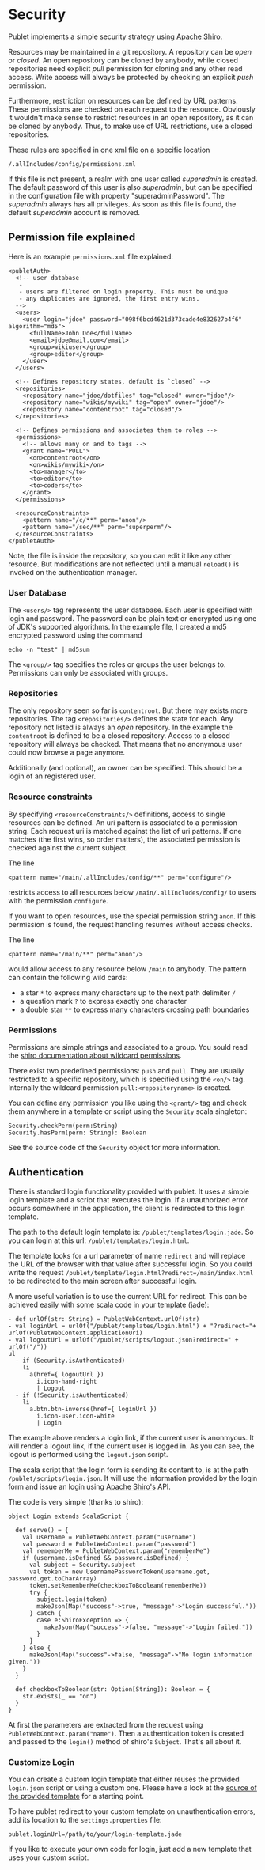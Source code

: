 # Security

Publet implements a simple security strategy using [Apache Shiro](http://shiro.apache.org).

Resources may be maintained in a git repository. A repository can be _open_ or _closed_. An
open repository can be cloned by anybody, while closed repositories need explicit _pull_
permission for cloning and any other read access. Write access will always be protected by
checking an explicit _push_ permission.

Furthermore, restriction on resources can be defined by URL patterns. These
permissions are checked on each request to the resource. Obviously it wouldn't
make sense to restrict resources in an open repository, as it can be cloned by
anybody. Thus, to make use of URL restrictions, use a closed repositories.

These rules are specified in one xml file on a specific location

    /.allIncludes/config/permissions.xml

If this file is not present, a realm with one user called _superadmin_ is created. The
default password of this user is also _superadmin_, but can be specified in the
configuration file with property "superadminPassword". The _superadmin_ always has
all privileges. As soon as this file is found, the default _superadmin_ account is
removed.

## Permission file explained

Here is an example `permissions.xml` file explained:

    <publetAuth>
      <!-- user database
       -
       - users are filtered on login property. This must be unique
       - any duplicates are ignored, the first entry wins.
      -->
      <users>
        <user login="jdoe" password="098f6bcd4621d373cade4e832627b4f6" algorithm="md5">
          <fullName>John Doe</fullName>
          <email>jdoe@mail.com</email>
          <group>wikiuser</group>
          <group>editor</group>
        </user>
      </users>

      <!-- Defines repository states, default is `closed` -->
      <repositories>
        <repository name="jdoe/dotfiles" tag="closed" owner="jdoe"/>
        <repository name="wikis/mywiki" tag="open" owner="jdoe"/>
        <repository name="contentroot" tag="closed"/>
      </repositories>

      <!-- Defines permissions and associates them to roles -->
      <permissions>
        <!-- allows many on and to tags -->
        <grant name="PULL">
          <on>contentroot</on>
          <on>wikis/mywiki</on>
          <to>manager</to>
          <to>editor</to>
          <to>coders</to>
        </grant>
      </permissions>

      <resourceConstraints>
        <pattern name="/c/**" perm="anon"/>
        <pattern name="/sec/**" perm="superperm"/>
      </resourceConstraints>
    </publetAuth>

Note, the file is inside the repository, so you can edit it like any
other resource. But modifications are not reflected until a manual
`reload()` is invoked on the authentication manager.

### User Database

The `<users/>` tag represents the user database. Each user is specified with
login and password. The password can be plain text or encrypted using one of
JDK's supported algorithms. In the example file, I created a md5 encrypted
password using the command

    echo -n "test" | md5sum

The `<group/>` tag specifies the roles or groups the user belongs to. Permissions
can only be associated with groups.

### Repositories

The only repository seen so far is `contentroot`. But there may exists more
repositories. The tag `<repositories/>` defines the state for each. Any
repository not listed is always an _open_ repository. In the example the
`contentroot` is defined to be a closed repository. Access to a closed repository
will always be checked. That means that no anonymous user could now browse
a page anymore.

Additionally (and optional), an owner can be specified. This should be a
login of an registered user.

### Resource constraints

By specifying `<resourceConstraints/>` definitions, access to single resources can
be defined. An uri pattern is associated to a permission string. Each request
uri is matched against the list of uri patterns. If one matches (the first wins,
so order matters), the associated permission is checked against the current
subject.

The line

    <pattern name="/main/.allIncludes/config/**" perm="configure"/>

restricts access to all resources below `/main/.allIncludes/config/` to users
with the permission `configure`.

If you want to open resources, use the special permission string `anon`. If
this permission is found, the request handling resumes without access checks.

The line

    <pattern name="/main/**" perm="anon"/>

would allow access to any resource below `/main` to anybody. The pattern can
contain the following wild cards:

* a star `*` to express many characters up to the next path delimiter `/`
* a question mark `?` to express exactly one character
* a double star `**` to express many characters crossing path boundaries

### Permissions

Permissions are simple strings and associated to a group. You sould read the
[shiro documentation about wildcard
permissions](http://shiro.apache.org/permissions.html).

There exist two predefined permissions: `push` and `pull`. They are usually
restricted to a specific repository, which is specified using the `<on/>` tag.
Internally the wildcard permission `pull:<repositoryname>` is created.

You can define any permission you like using the `<grant/>` tag and check them
anywhere in a template or script using the `Security` scala singleton:

    Security.checkPerm(perm:String)
    Security.hasPerm(perm: String): Boolean

See the source code of the `Security` object for more information.


## Authentication

There is standard login functionality provided with publet. It uses a simple
login template and a script that executes the login. If a unauthorized error
occurs somewhere in the application, the client is redirected to this login
template.

The path to the default login template is: `/publet/templates/login.jade`. So
you can login at this url: `/publet/templates/login.html`.

The template looks for a url parameter of name `redirect` and will replace
the URL of the browser with that value after successful login. So you could
write the request `/publet/template/login.html?redirect=/main/index.html` to
be redirected to the main screen after successful login.

A more useful variation is to use the current URL for redirect. This can be
achieved easily with some scala code in your template (jade):

    - def urlOf(str: String) = PubletWebContext.urlOf(str)
    - val loginUrl = urlOf("/publet/templates/login.html") + "?redirect="+ urlOf(PubletWebContext.applicationUri)
    - val logoutUrl = urlOf("/publet/scripts/logout.json?redirect=" + urlOf("/"))
    ul
      - if (Security.isAuthenticated)
        li
          a(href={ logoutUrl })
            i.icon-hand-right
            | Logout
      - if (!Security.isAuthenticated)
        li
          a.btn.btn-inverse(href={ loginUrl })
            i.icon-user.icon-white
            | Login

The example above renders a login link, if the current user is anonmyous. It
will render a logout link, if the current user is logged in. As you can see,
the logout is performed using the `logout.json` script.

The scala script that the login form is sending its content to, is at the path
`/publet/scripts/login.json`. It will use the information provided by the
login form and issue an login using [Apache Shiro's](http://shiro.apache.org)
API.

The code is very simple (thanks to shiro):

    object Login extends ScalaScript {

      def serve() = {
        val username = PubletWebContext.param("username")
        val password = PubletWebContext.param("password")
        val rememberMe = PubletWebContext.param("rememberMe")
        if (username.isDefined && password.isDefined) {
          val subject = Security.subject
          val token = new UsernamePasswordToken(username.get, password.get.toCharArray)
          token.setRememberMe(checkboxToBoolean(rememberMe))
          try {
            subject.login(token)
            makeJson(Map("success"->true, "message"->"Login successful."))
          } catch {
            case e:ShiroException => {
              makeJson(Map("success"->false, "message"->"Login failed."))
            }
          }
        } else {
          makeJson(Map("success"->false, "message"->"No login information given."))
        }
      }

      def checkboxToBoolean(str: Option[String]): Boolean = {
        str.exists(_ == "on")
      }
    }

At first the parameters are extracted from the request using
`PubletWebContext.param("name")`. Then a authentication token is created and
passed to the `login()` method of shiro's `Subject`. That's all about it.


### Customize Login

You can create a custom login template that either reuses the provided
`login.json` script or using a custom one. Please have a look at the [source
of the provided template](../templates/login.jade) for a starting point.

To have publet redirect to your custom template on unauthentication errors,
add its location to the `settings.properties` file:

    publet.loginUrl=/path/to/your/login-template.jade

If you like to execute your own code for login, just add a new template that
uses your custom script.